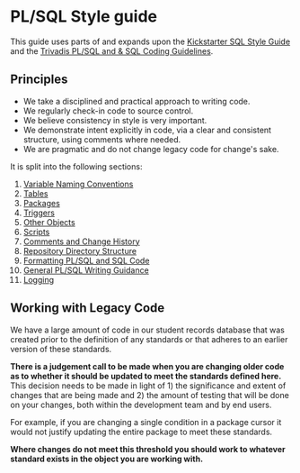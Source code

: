 # PL/SQL Style guide

This guide uses parts of and expands upon  the [Kickstarter SQL Style Guide](https://gist.github.com/fredbenenson/7bb92718e19138c20591) and the [Trivadis PL/SQL and & SQL Coding Guidelines](https://trivadis.github.io/plsql-and-sql-coding-guidelines/v4.2/).

## Principles

* We take a disciplined and practical approach to writing code.
* We regularly check-in code to source control.
* We believe consistency in style is very important.
* We demonstrate intent explicitly in code, via a clear and consistent structure, using comments where needed.
* We are pragmatic and do not change legacy code for change's sake.

It is split into the following sections:

1. [Variable Naming Conventions](pl_sql_naming_conventions.md)
2. [Tables](pl_sql_tables.md)
3. [Packages](pl_sql_packages.md)
4. [Triggers](pl_sql_triggers.md)
5. [Other Objects](pl_sql_other_objects.md)
6. [Scripts](pl_sql_scripts.md)
7. [Comments and Change History](pl_sql_comments_history.md)
8. [Repository Directory Structure](pl_sql_repo_structure.md) 
9. [Formatting PL/SQL and SQL Code](pl_sql_fomatting_code.md)
10. [General PL/SQL Writing Guidance](pl_sql_general_guidance.md)
11. [Logging](pl_sql_logging.md)

## Working with Legacy Code

We have a large amount of code in our student records database that was created prior to the definition of any standards or that adheres to an earlier version of these standards. 

**There is a judgement call to be made when you are changing older code as to whether it should be updated to meet the standards defined here.** This decision needs to be made in light of 1) the significance and extent of changes that are being made and 2) the amount of testing that will be done on your changes, both within the development team and by end users. 

For example, if you are changing a single condition in a package cursor it would not justify updating the entire package to meet these standards.

**Where changes do not meet this threshold you should work to whatever standard exists in the object you are working with.** 
